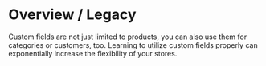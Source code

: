 # Overview / Legacy

Custom fields are not just limited to products, you can also use them for categories or customers, too. Learning to utilize custom fields properly can exponentially increase the flexibility of your stores.
